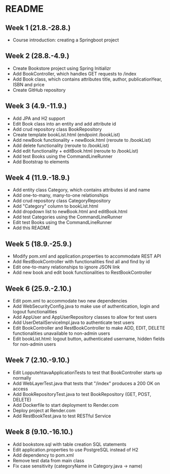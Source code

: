 # README

## Week 1 (21.8.-28.8.)

- Course introduction: creating a Springboot project

## Week 2 (28.8.-4.9.)

- Create Bookstore project using Spring Initializr
- Add BookController, which handles GET requests to /index
- Add Book class, which contains attributes title, author, publicationYear, ISBN and price
- Create GitHub repository

## Week 3 (4.9.-11.9.)

- Add JPA and H2 support
- Edit Book class into an entity and add attribute id
- Add crud repository class BookRepository
- Create template bookList.html (endpoint /bookList)
- Add newBook functionality + newBook.html (reroute to /bookList)
- Add delete functionality (reroute to /bookList)
- Add edit functionality + editBook.html (reroute to /bookList)
- Add test Books using the CommandLineRunner
- Add Bootstrap to elements

## Week 4 (11.9.-18.9.)

- Add entity class Category, which contains attributes id and name
- Add one-to-many, many-to-one relationships
- Add crud repository class CategoryRepository
- Add "Category" column to bookList.html
- Add dropdown list to newBook.html and editBook.html
- Add test Categories using the CommandLineRunner
- Edit test Books using the CommandLineRunner
- Add this README

## Week 5 (18.9.-25.9.)

- Modify pom.xml and application.properties to accommodate REST API
- Add RestBookController with functionalities find all and find by id
- Edit one-to-many relationships to ignore JSON link
- Add new book and edit book functionalities to RestBookController

## Week 6 (25.9.-2.10.)

- Edit pom.xml to accommodate two new dependencies
- Add WebSecurityConfig.java to make use of authentication, login and logout functionalities
- Add AppUser and AppUserRepository classes to allow for test users
- Add UserDetailServiceImpl.java to authenticate test users
- Edit BookController and RestBookController to make ADD, EDIT, DELETE functionalities unavailable to non-admin users
- Edit bookList.html: logout button, authenticated username, hidden fields for non-admin users

## Week 7 (2.10.-9.10.)

- Edit LopputehtavaApplicationTests to test that BookController starts up normally
- Add WebLayerTest.java that tests that "/index" produces a 200 OK on access
- Add BookRepositoryTest.java to test BookRepository (GET, POST, DELETE)
- Add Dockerfile to start deployment to Render.com
- Deploy project at Render.com
- Add RestBookTest.java to test RESTful Service

## Week 8 (9.10.-16.10.)

- Add bookstore.sql with table creation SQL statements
- Edit application.properties to use PostgreSQL instead of H2
- Add dependency to pom.xml
- Remove test data from main class
- Fix case sensitivity (categoryName in Category.java -> name)
